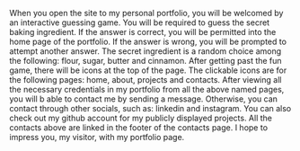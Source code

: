 When you open the site to my personal portfolio, you will be welcomed by an interactive guessing game.
You will be required to guess the secret baking ingredient.
If the answer is correct, you will be permitted into the home page of the portfolio.
If the answer is wrong, you will be prompted to attempt another answer.
The secret ingredient is a random choice among the following: flour, sugar, butter and cinnamon.
After getting past the fun game, there will be icons at the top of the page.
The clickable icons are for the following pages: home, about, projects and contacts.
After viewing all the necessary credentials in my portfolio from all the above named pages, you will b able to contact me by sending a message.
Otherwise, you can contact through other socials, such as: linkedin and instagram.
You can also check out my github account for my publicly displayed projects. 
All the contacts above are linked in the footer of the contacts page.
I hope to impress you, my visitor, with my portfolio page.
